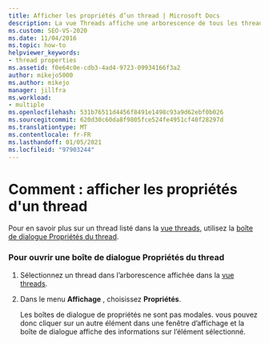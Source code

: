 ```yaml
---
title: Afficher les propriétés d’un thread | Microsoft Docs
description: La vue Threads affiche une arborescence de tous les threads actifs sur votre système. Découvrez comment afficher les propriétés d’un thread qui apparaît dans la vue threads.
ms.custom: SEO-VS-2020
ms.date: 11/04/2016
ms.topic: how-to
helpviewer_keywords:
- thread properties
ms.assetid: f0e64c0e-cdb3-4ad4-9723-09934166f3a2
author: mikejo5000
ms.author: mikejo
manager: jillfra
ms.workload:
- multiple
ms.openlocfilehash: 531b76511d4456f8491e1498c93a9d62ebf0b026
ms.sourcegitcommit: 620d30c60da8f9805fce524fe4951cf40f28297d
ms.translationtype: MT
ms.contentlocale: fr-FR
ms.lasthandoff: 01/05/2021
ms.locfileid: "97903244"
---
```

# <a name="how-to-display-thread-properties"></a>Comment : afficher les propriétés d'un thread
Pour en savoir plus sur un thread listé dans la [vue threads](../debugger/threads-view.md), utilisez la [boîte de dialogue Propriétés du thread](../debugger/thread-properties-dialog-box.md).

### <a name="to-open-a-thread-properties-dialog-box"></a>Pour ouvrir une boîte de dialogue Propriétés du thread

1. Sélectionnez un thread dans l’arborescence affichée dans la [vue threads](../debugger/threads-view.md).

2. Dans le menu **Affichage** , choisissez **Propriétés**.

   Les boîtes de dialogue de propriétés ne sont pas modales. vous pouvez donc cliquer sur un autre élément dans une fenêtre d’affichage et la boîte de dialogue affiche des informations sur l’élément sélectionné.